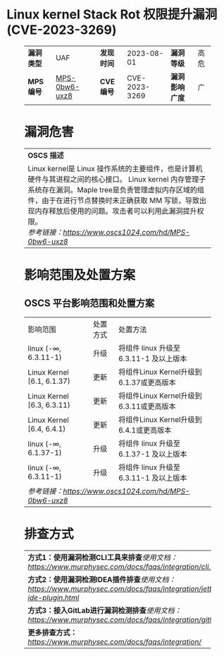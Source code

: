 # Linux kernel Stack Rot 权限提升漏洞 (CVE-2023-3269)
<figure class="wp-block-table">
    <table>
        <tbody>
        <tr>
            <td><strong>漏洞类型</strong></td>
            <td>UAF</td>
            <td><strong>发现时间</strong></td>
            <td>2023-08-01</td>
            <td><strong>漏洞等级</strong></td>
            <td>高危</td>
        </tr>
        <tr>
            <td><strong>MPS编号</strong></td>
            <td><a href="https://www.oscs1024.com/hd/MPS-0bw6-uxz8">MPS-0bw6-uxz8</a></td>
            <td><strong>CVE编号</strong></td>
            <td>CVE-2023-3269</td>
            <td><strong>漏洞影响广度</strong></td>
            <td>广</td>
        </tr>
        </tbody>
    </table>
</figure>


<figure class="wp-block-table">
    <h1 class="wp-block-heading">漏洞危害</h1>
    <table>
        <tbody>
        <tr>
            <td><strong>OSCS 描述</strong></td>
        </tr>
        <tr>
            <td>Linux kernel是 Linux 操作系统的主要组件，也是计算机硬件与其进程之间的核心接口。
Linux kernel 内存管理子系统存在漏洞。Maple tree是负责管理虚拟内存区域的组件，由于在进行节点替换时未正确获取 MM 写锁，导致出现内存释放后使用的问题。攻击者可以利用此漏洞提升权限。
<br><em>参考链接：<a
                    href="https://www.oscs1024.com/hd/MPS-0bw6-uxz8">https://www.oscs1024.com/hd/MPS-0bw6-uxz8</a></em>
            </td>
        </tr>
        </tbody>
    </table>
</figure>


<figure class="wp-block-table alignleft">
    <h1 class="wp-block-heading">影响范围及处置方案</h1>
    <h2 class="wp-block-heading"><strong>OSCS</strong> <strong>平台影响范围和处置方案</strong></h2>
    <table>
        <tbody>
        <tr>
            <td>影响范围</td>
            <td>处置方式</td>
            <td>处置方法</td>
        </tr>
        <tr><td rowspan="1">linux (-∞, 6.3.11-1)</td><td>升级</td><td>将组件 linux 升级至 6.3.11-1 及以上版本</td></tr><tr><td rowspan="1">Linux Kernel [6.1, 6.1.37)</td><td>更新</td><td>将组件Linux Kernel升级到 6.1.37或更高版本</td></tr><tr><td rowspan="1">Linux Kernel [6.3, 6.3.11)</td><td>更新</td><td>将组件Linux Kernel升级到 6.3.11或更高版本</td></tr><tr><td rowspan="1">Linux Kernel [6.4, 6.4.1)</td><td>更新</td><td>将组件Linux Kernel升级到 6.4.1或更高版本</td></tr><tr><td rowspan="1">linux (-∞, 6.1.37-1)</td><td>升级</td><td>将组件 linux 升级至 6.1.37-1 及以上版本</td></tr><tr><td rowspan="1">linux (-∞, 6.3.11-1)</td><td>升级</td><td>将组件 linux 升级至 6.3.11-1 及以上版本</td></tr>
        <tr>
            <td colspan="3"><em>参考链接：</em><em><a
                    href="https://www.oscs1024.com/hd/MPS-0bw6-uxz8">https://www.oscs1024.com/hd/MPS-0bw6-uxz8</a></em></td>
        </tr>
        </tbody>
    </table>
</figure>


<figure class="wp-block-table">
    <h1 class="wp-block-heading">排查方式</h1>
    <table>
        <tbody>
        <tr>
            <td><strong>方式1：使用漏洞检测CLI工具来排查</strong><em>使用文档：<a
                    href="https://www.murphysec.com/docs/faqs/integration/cli.html">https://www.murphysec.com/docs/faqs/integration/cli.html</a></em>
            </td>
        </tr>
        <tr>
            <td><strong>方式2：使用漏洞检测IDEA插件排查</strong><em>使用文档：<a
                    href="https://www.murphysec.com/docs/faqs/integration/jetbrains-ide-plugin.html">https://www.murphysec.com/docs/faqs/integration/jetbrains-ide-plugin.html</a></em>
            </td>
        </tr>
        <tr>
            <td><strong>方式3：接入GitLab进行漏洞检测排查</strong><em>使用文档：<a
                    href="https://www.murphysec.com/docs/faqs/integration/gitlab.html">https://www.murphysec.com/docs/faqs/integration/gitlab.html</a></em>
            </td>
        </tr>
        <tr>
            <td><strong>更多排查方式：</strong><em><a
                    href="https://www.murphysec.com/docs/faqs/integration/">https://www.murphysec.com/docs/faqs/integration/</a></em>
            </td>
        </tr>
        </tbody>
    </table>
</figure>